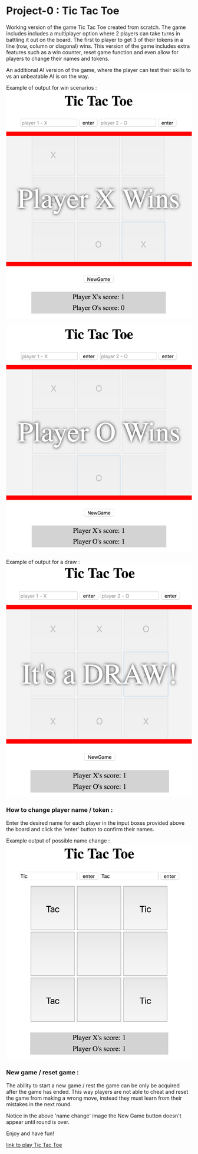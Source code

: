 # Project-0 : Tic Tac Toe

Working version of the game Tic Tac Toe created from scratch. The game includes includes a multiplayer option where 2 players can take turns in battling it out on the board. The first to player to get 3 of their tokens in a line (row, column or diagonal) wins. This version of the game includes extra features such as a win counter, reset game function and even allow for players to change their names and tokens.

An additional AI version of the game, where the player can test their skills to vs an unbeatable AI is on the way.

Example of output for win scenarios :
![playerXWin](images/playerXwin.png)

![playerOWin](images/playerOwin.png)

Example of output for a draw :
![playerDraw](images/playerDraw.png)

### How to change player name / token :

Enter the desired name for each player in the input boxes provided above the board and click the 'enter' button to confirm their names.

Example output of possible name change :
![playerOwin](images/nameChange.png)

### New game / reset game :

The ability to start a new game / rest the game can be only be acquired after the game has ended. This way players are not able to cheat and reset the game from making a wrong move, instead they must learn from their mistakes in the next round.

Notice in the above 'name change' image the New Game button doesn't appear until round is over.

Enjoy and have fun!

[link to play Tic Tac Toe](https://ronyrtan.github.io/project-0-tictactoe/)
